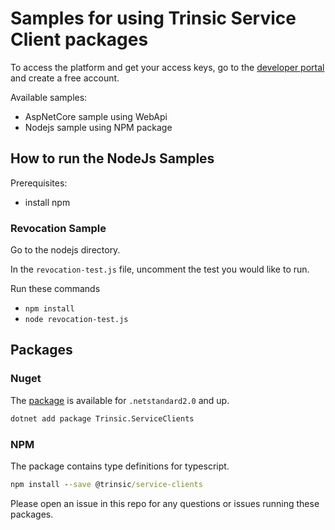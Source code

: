# Samples for using Trinsic Service Client packages
To access the platform and get your access keys, go to the [developer portal](https://studio.trinsic.id) and create a free account.

Available samples:
- AspNetCore sample using WebApi
- Nodejs sample using NPM package

## How to run the NodeJs Samples
Prerequisites:
- install npm

### Revocation Sample
Go to the nodejs directory.

In the `revocation-test.js` file, uncomment the test you would like to run. 

Run these commands
- `npm install`
- `node revocation-test.js`

## Packages

### Nuget

The [package](https://www.nuget.org/packages/Trinsic.ServiceClients/) is available for `.netstandard2.0` and up.

```cmd
dotnet add package Trinsic.ServiceClients
```

### NPM

The package contains type definitions for typescript.

```cmd
npm install --save @trinsic/service-clients
```

Please open an issue in this repo for any questions or issues running these packages.
